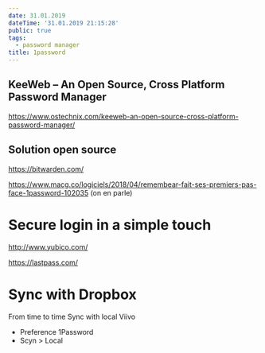 ```yaml
---
date: 31.01.2019
dateTime: '31.01.2019 21:15:28'
public: true
tags:
  - password manager
title: 1password
---
```


KeeWeb – An Open Source, Cross Platform Password Manager
--------------------------------------------------------

<https://www.ostechnix.com/keeweb-an-open-source-cross-platform-password-manager/>

Solution open source
--------------------

<https://bitwarden.com/>

<https://www.macg.co/logiciels/2018/04/remembear-fait-ses-premiers-pas-face-1password-102035> (on en parle)

Secure login in a simple touch
==============================

<http://www.yubico.com/>

<https://lastpass.com/>

Sync with Dropbox
=================

From time to time Sync with local Viivo 

*   Preference 1Password
*   Scyn > Local

